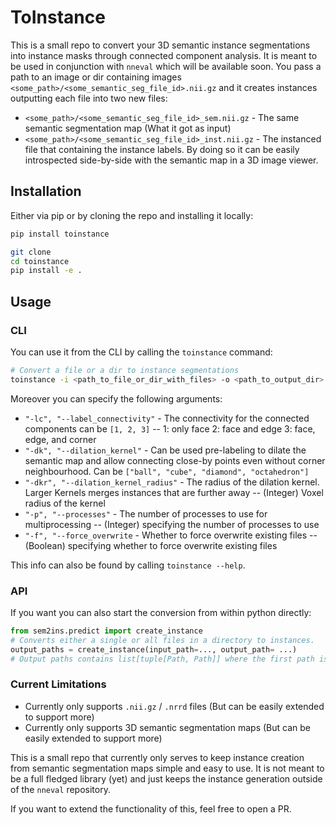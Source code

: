# ToInstance
This is a small repo to convert your 3D semantic instance segmentations into instance masks through connected component analysis. It is meant to be used in conjunction with `nneval` which will be available soon.
You pass a path to an image or dir containing images `<some_path>/<some_semantic_seg_file_id>.nii.gz` and
 it creates instances outputting each file into two new files:
- `<some_path>/<some_semantic_seg_file_id>_sem.nii.gz` - The same semantic segmentation map (What it got as input) 
- `<some_path>/<some_semantic_seg_file_id>_inst.nii.gz` - The instanced file that containing the instance labels.
By doing so it can be easily introspected side-by-side with the semantic map in a 3D image viewer.

## Installation

Either via pip or by cloning the repo and installing it locally:
```bash
pip install toinstance
```

```bash
git clone
cd toinstance
pip install -e .
```

## Usage
### CLI
You can use it from the CLI by calling the `toinstance` command:

```bash
# Convert a file or a dir to instance segmentations
toinstance -i <path_to_file_or_dir_with_files> -o <path_to_output_dir>
```

Moreover you can specify the following arguments:
 - `"-lc", "--label_connectivity"` - The connectivity for the connected components can be `[1, 2, 3]` --  1: only face 2: face and edge 3: face, edge, and corner 
 - `"-dk", "--dilation_kernel"` - Can be used pre-labeling to dilate the semantic map and allow connecting close-by points even without corner neighbourhood. Can be `["ball", "cube", "diamond", "octahedron"]`
 - `"-dkr", "--dilation_kernel_radius"` - The radius of the dilation kernel. Larger Kernels merges instances that are further away -- (Integer) Voxel radius of the kernel
 - `"-p", "--processes"` - The number of processes to use for multiprocessing -- (Integer) specifying the number of processes to use
 - `"-f", "--force_overwrite` - Whether to force overwrite existing files -- (Boolean) specifying whether to force overwrite existing files

This info can also be found by calling `toinstance --help`.

### API
If you want you can also start the conversion from within python directly:

```python
from sem2ins.predict import create_instance
# Converts either a single or all files in a directory to instances.
output_paths = create_instance(input_path=..., output_path= ...)
# Output paths contains list[tuple[Path, Path]] where the first path is the semantic segmentation and the second the instance segmentation.
```

### Current Limitations
- Currently only supports `.nii.gz` / `.nrrd` files (But can be easily extended to support more)
- Currently only supports 3D semantic segmentation maps (But can be easily extended to support more)

This is a small repo that currently only serves to keep instance creation from semantic segmentation maps simple and easy to use. It is not meant to be a full fledged library (yet) and just keeps the instance generation outside of the `nneval` repository. 

If you want to extend the functionality of this, feel free to open a PR. 